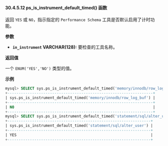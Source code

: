 #### 30.4.5.12 ps_is_instrument_default_timed() 函数

返回 `YES` 或 `NO`，指示指定的 `Performance Schema` 工具是否默认启用了计时功能。

**参数**

- **`in_instrument` VARCHAR(128):** 要检查的工具名称。

**返回值**

一个 `ENUM('YES','NO')` 类型的值。

**示例**

```sql
mysql> SELECT sys.ps_is_instrument_default_timed('memory/innodb/row_log_buf');
+-----------------------------------------------------------------+
| sys.ps_is_instrument_default_timed('memory/innodb/row_log_buf') |
+-----------------------------------------------------------------+
| NO                                                              |
+-----------------------------------------------------------------+
mysql> SELECT sys.ps_is_instrument_default_timed('statement/sql/alter_user');
+----------------------------------------------------------------+
| sys.ps_is_instrument_default_timed('statement/sql/alter_user') |
+----------------------------------------------------------------+
| YES                                                            |
+----------------------------------------------------------------+
```

